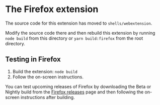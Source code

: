 # The Firefox extension

The source code for this extension has moved to `shells/webextension`.

Modify the source code there and then rebuild this extension by running `node build` from this directory or `yarn build:firefox` from the root directory.

## Testing in Firefox

 1. Build the extension: `node build`
 1. Follow the on-screen instructions.

You can test upcoming releases of Firefox by downloading the Beta or Nightly build from the [Firefox releases](https://www.mozilla.org/en-US/firefox/channel/desktop/) page and then following the on-screen instructions after building.
